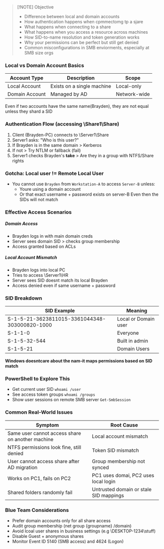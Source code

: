 
> [!NOTE] Objective
> - Difference between local and domain accounts
> - How authentication happens when cpmmectomg tp a sjare
> - What happens when connecting to a share
> - What happens when you access a resource across machines
> - How SID-to-name resolution and token generation works
> - Why your permissions can be perfect but still get denied
> - Common misconfigurations in SMB enviorments, especially at SMB size orgs
### Local vs Domain Account Basics

| Account Type   | Description                | Scope        |
| -------------- | -------------------------- | ------------ |
| Local Account  | Exists on a single machine | Local-only   |
| Domain Account | Managed by AD              | Network-wide |
Even if two accounts have the same name(Brayden), they are not equal unless they shard a SID
### Authentication Flow (accessing \Share1\Share)
1. Client (Brayden-PC) connects to \Server1\Share
2. Server1 asks: "Who is this user?"
3. If Brayden is in the same domain > Kerberos
4. If not > Try NTLM or fallback (fail)
5. Server1 checks Brayden's **take** > Are they in a group with NTFS/Share rights
### Gotcha: Local user != Remote Local User
- You cannot use `Brayden` from `Workstation-A` to access `Server-B` unless: 
	- Youre using a domain account
	- Or that exact username + password exists on server-B
	Even then the SIDs will not match
### Effective Access Scenarios
##### Domain Access
- Brayden logs in with main domain creds
- Server sees domain SID > checks group membership
- Access granted based on ACLs
##### Local Account Mismatch
- Brayden logs into local PC
- Tries to access \Server1\HR
- Server sees SID doesnt match its local Brayden
- Access denied even if same username + password
### SID Breakdown

| SID Example                                   | Meaning              |
| --------------------------------------------- | -------------------- |
| S-1-5-21-3623811015-3361044348-303000820-1000 | Local or Domain user |
| S-1-1-0                                       | Everyone             |
| S-1-5-32-544                                  | Built in admin       |
| S-1-5-21                                      | Domain Users         |
**Windows doesntcare about the nam-it maps permissions based on SID match**
### PowerShell to Explore This
- Get current user SID `whoami /user`
- See access token groups `whoami /groups`
- Show user sessions on remote SMB server `Get-SmbSession`
### Common Real-World Issues

| Symptom                                          | Root Cause                             |
| ------------------------------------------------ | -------------------------------------- |
| Same user cannot access share on another machine | Local account mismatch                 |
| NTFS permissions look fine, still denied         | Token SID mismatch                     |
| User cannot access share after AD migration      | Group membership not synced            |
| Works on PC1, fails on PC2                       | PC1 uses domai, PC2 uses local login   |
| Shared folders randomly fail                     | Untrusted domain or stale SID mappings |
### Blue Team Considerations
- Prefer domain accounts only for all share access
- Audit group membership (net group {groupname} /domain)
- Avoid lcoal user shares in business settings (e.g \\DESKTOP-1234\stuff)
- Disable Guest + anonymous shares
- Monitor Event ID 5140 (SMB access) and 4624 (Logon)